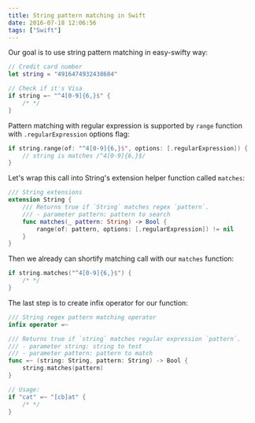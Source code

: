 ```yaml
---
title: String pattern matching in Swift
date: 2016-07-18 12:06:56
tags: ["Swift"]
---
```


Our goal is to use string pattern matching in easy-swifty way:

```swift
// Credit card number
let string = "4916474932438684"

// Check if it's Visa
if string =~ "^4[0-9]{6,}$" {
    /* */
}
```

<!-- more -->

Pattern matching with regular expression is supported by `range` function with `.regularExpression` options flag:

```swift
if string.range(of: "^4[0-9]{6,}$", options: [.regularExpression]) {
    // string is matches /^4[0-9]{6,}$/
}
```

Let's wrap this call into String's extension helper function called `matches`:

```swift
/// String extensions
extension String {
    /// Returns true if `String` matches regex `pattern`.
    /// - parameter pattern: pattern to search
    func matches(_ pattern: String) -> Bool {
        range(of: pattern, options: [.regularExpression]) != nil
    }
}
```

Then we already can shortify matching call with our `matches` function:

```swift
if string.matches("^4[0-9]{6,}$") {
    /* */
}
```

The last step is to create infix operator for our function:

```swift
/// String regex pattern matching operator
infix operator =~

/// Returns true if `string` matches regular expression `pattern`.
/// - parameter string: string to test
/// - parameter pattern: pattern to match
func =~ (string: String, pattern: String) -> Bool {
    string.matches(pattern)
}

// Usage:
if "cat" =~ "[cb]at" {
    /* */
}
```
